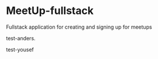 # MeetUp-fullstack

Fullstack application for creating and signing up for meetups

test-anders.

test-yousef